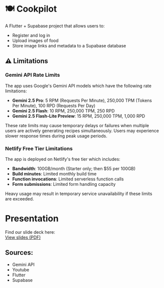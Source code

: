 # 🍽 Cookpilot

A Flutter + Supabase project that allows users to:

- Register and log in
- Upload images of food
- Store image links and metadata to a Supabase database

## ⚠️ Limitations

### Gemini API Rate Limits
The app uses Google's Gemini API models which have the following rate limitations:

- **Gemini 2.5 Pro**: 5 RPM (Requests Per Minute), 250,000 TPM (Tokens Per Minute), 100 RPD (Requests Per Day)
- **Gemini 2.5 Flash**: 10 RPM, 250,000 TPM, 250 RPD  
- **Gemini 2.5 Flash-Lite Preview**: 15 RPM, 250,000 TPM, 1,000 RPD

These rate limits may cause temporary delays or failures when multiple users are actively generating recipes simultaneously. Users may experience slower response times during peak usage periods.

### Netlify Free Tier Limitations
The app is deployed on Netlify's free tier which includes:

- **Bandwidth**: 100GB/month (Starter only; then $55 per 100GB)
- **Build minutes**: Limited monthly build time
- **Function invocations**: Limited serverless function calls
- **Form submissions**: Limited form handling capacity

Heavy usage may result in temporary service unavailability if these limits are exceeded.

# Presentation

Find our slide deck here:  
[View slides (PDF)](presentation_stuff/presentation.pdf)

## Sources:
- Gemini API
- Youtube
- Flutter
- Supabase
